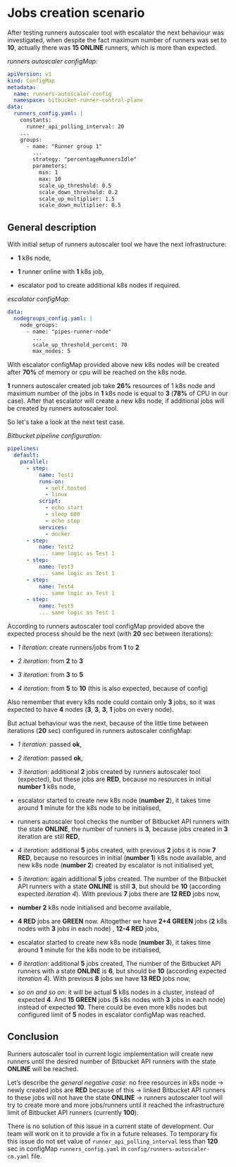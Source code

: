 # Jobs creation scenario

After testing runners autoscaler tool with escalator  the next behaviour was investigated, when despite the fact maximum number of runners was set to **10**, actually there was **15 ONLINE** runners, which is more than expected.

_runners autoscaler configMap:_

```yaml
apiVersion: v1
kind: ConfigMap
metadata:
  name: runners-autoscaler-config
  namespace: bitbucket-runner-control-plane
data: 
  runners_config.yaml: |
    constants:
      runner_api_polling_interval: 20
    ...
    groups:
      - name: "Runner group 1"
        ...
        strategy: "percentageRunnersIdle"
        parameters:
          min: 1
          max: 10
          scale_up_threshold: 0.5
          scale_down_threshold: 0.2
          scale_up_multiplier: 1.5
          scale_down_multiplier: 0.5
```

## General description

With initial setup of  runners autoscaler tool we have the next infrastructure:

- **1** k8s node,

- **1** runner online with **1** k8s job,

- escalator pod to create additional k8s nodes if required.

_escalator configMap:_

```yaml
data:
  nodegroups_config.yaml: |
    node_groups:
      - name: "pipes-runner-node"
        ...
        scale_up_threshold_percent: 70
        max_nodes: 5
```

With escalator configMap provided above new k8s nodes will be created after **70%** of memory or cpu will be reached on the k8s node.

**1** runners autoscaler created job take **26%** resources of 1 k8s node and maximum number of the jobs in **1** k8s node is equal to **3** (**78%** of CPU in our case). After that escalator will create a new k8s node, if additional jobs will be created by runners autoscaler tool.

So let's take a look at the next test case.

_Bitbucket pipeline configuration:_

```yaml
pipelines:
  default:
    parallel:
      - step:
          name: Test1
          runs-on:
            - self.hosted
            - linux
          script:
            - echo start
            - sleep 600
            - echo stop
          services:
            - docker
      - step:
          name: Test2
          ... same logic as Test 1
      - step:
          name: Test3
          ... same logic as Test 1
      - step:
          name: Test4
          ... same logic as Test 1
      - step:
          name: Test5
          ... same logic as Test 1
```

According to runners autoscaler tool configMap provided above the expected process should be the next (with **20** sec between iterations):

- _1 iteration_: create runners/jobs from **1** to **2** 

- _2 iteration_: from **2** to **3** 

- _3 iteration_: from **3** to **5** 

- _4 iteration_: from **5** to **10** (this is also expected, because of config)

Also remember that every k8s node could contain only **3** jobs, so it was expected to have **4** nodes (**3**, **3**, **3**, **1** jobs on every node).

But actual behaviour was the next, because of the little time between iterations (**20** sec) configured in runners autoscaler configMap:

- _1 iteration_: passed **ok**,

- _2 iteration_: passed **ok**, 

- _3 iteration_: additional **2** jobs created by runners autoscaler tool (expected), but these jobs are **RED**, because no resources in initial **number 1** k8s node,

- escalator started to create new k8s node (**number 2**), it takes time around **1** minute for the k8s node to be initialised,

- runners autoscaler tool checks the number of Bitbucket API runners with the state **ONLINE**, the number of runners is **3**, because jobs created in **3** iteration are still **RED**,

- _4 iteration_: additional **5** jobs created, with previous **2** jobs it is now **7 RED**, because no resources in initial (**number 1**) k8s node available, and new k8s node (**number 2**) created by escalator is not initialised yet,

- _5 iteration_: again additional **5** jobs created. The number of the Bitbucket API runners with a state **ONLINE** is still **3**, but should be **10** (according expected _iteration 4_). With previous **7** jobs there are **12 RED** jobs now,

- **number 2** k8s node initialised and become available,

- **4 RED** jobs are **GREEN** now. Altogether we have **2+4 GREEN** jobs (**2** k8s nodes with **3** jobs in each node) , **12-4 RED** jobs,

- escalator started to create new k8s node (**number 3**), it takes time around **1** minute for the k8s node to be initialised,

- _6 iteration_: additional **5** jobs created, The number of the Bitbucket API runners with a state **ONLINE** is **6**, but should be **10** (according expected _iteration 4_).  With previous **8** jobs we have **13 RED** jobs now,

- _so on and so on_: it will be actual **5** k8s nodes in a cluster, instead of expected **4**. And **15 GREEN** jobs (**5** k8s nodes with **3** jobs in each node) instead of expected **10**. There could be even more k8s nodes but configured limit of **5** nodes in escalator configMap was reached.

## Conclusion

Runners autoscaler tool in current logic implementation will create new runners until the desired number of Bitbucket API runners with the state **ONLINE** will be reached.

Let’s describe the _general negative case_:  no free resources in k8s node → newly created jobs are **RED** because of this → linked Bitbucket API  runners to these jobs will not have the state **ONLINE** →  runners autoscaler tool will try to create more and more jobs/runners until it reached the infrastructure limit of Bitbucket API runners (currently **100**).

There is no solution of this issue in a current state of development. Our team will work on it to provide a fix in a future releases. To temporary fix this issue do not set value of `runner_api_polling_interval` less than **120** sec in configMap `runners_config.yaml` in `config/runners-autoscaler-cm.yaml` file.
